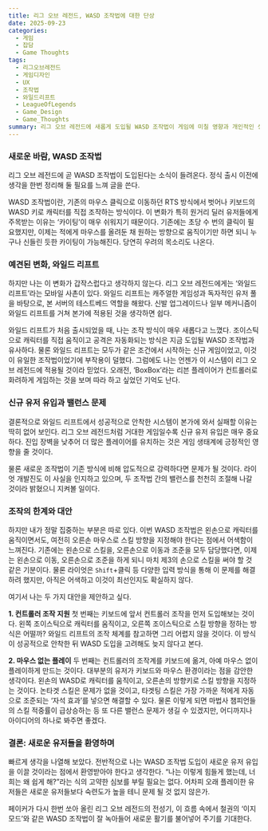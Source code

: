 ```yaml
---
title: 리그 오브 레전드, WASD 조작법에 대한 단상
date: 2025-09-23
categories:
  - 게임
  - 잡담
  - Game Thoughts
tags:
  - 리그오브레전드
  - 게임디자인
  - UX
  - 조작법
  - 와일드리프트
  - LeagueOfLegends
  - Game_Design
  - Game_Thoughts
summary: 리그 오브 레전드에 새롭게 도입될 WASD 조작법이 게임에 미칠 영향과 개인적인 생각을 정리한 글.
---
```


### 새로운 바람, WASD 조작법
리그 오브 레전드에 곧 WASD 조작법이 도입된다는 소식이 들려온다. 정식 출시 이전에 생각을 한번 정리해 둘 필요를 느껴 글을 쓴다.

WASD 조작법이란, 기존의 마우스 클릭으로 이동하던 RTS 방식에서 벗어나 키보드의 WASD 키로 캐릭터를 직접 조작하는 방식이다. 이 변화가 특히 원거리 딜러 유저들에게 주목받는 이유는 ‘카이팅’이 매우 쉬워지기 때문이다. 기존에는 초당 수 번의 클릭이 필요했지만, 이제는 적에게 마우스를 올려둔 채 원하는 방향으로 움직이기만 하면 되니 누구나 신들린 듯한 카이팅이 가능해진다. 당연히 우려의 목소리도 나온다.

### 예견된 변화, 와일드 리프트
하지만 나는 이 변화가 갑작스럽다고 생각하지 않는다. 리그 오브 레전드에게는 ‘와일드 리프트’라는 모바일 사촌이 있다. 와일드 리프트는 캐주얼한 게임성과 독자적인 유저 풀을 바탕으로, 본 서버의 테스트베드 역할을 해왔다. 신발 업그레이드나 일부 메커니즘이 와일드 리프트를 거쳐 본가에 적용된 것을 생각하면 쉽다.

와일드 리프트가 처음 출시되었을 때, 나는 조작 방식이 매우 새롭다고 느꼈다. 조이스틱으로 캐릭터를 직접 움직이고 공격은 자동화되는 방식은 지금 도입될 WASD 조작법과 유사하다. 물론 와일드 리프트는 모두가 같은 조건에서 시작하는 신규 게임이었고, 이것이 유일한 조작법이었기에 부작용이 덜했다. 그럼에도 나는 언젠가 이 시스템이 리그 오브 레전드에 적용될 것이라 믿었다. 오래전, ‘BoxBox’라는 리븐 플레이어가 컨트롤러로 화려하게 게임하는 것을 보며 따라 하고 싶었던 기억도 난다.

### 신규 유저 유입과 밸런스 문제
결론적으로 와일드 리프트에서 성공적으로 안착한 시스템이 본가에 와서 실패할 이유는 딱히 없어 보인다. 리그 오브 레전드처럼 거대한 게임일수록 신규 유저 유입은 매우 중요하다. 진입 장벽을 낮추어 더 많은 플레이어를 유치하는 것은 게임 생태계에 긍정적인 영향을 줄 것이다.

물론 새로운 조작법이 기존 방식에 비해 압도적으로 강력하다면 문제가 될 것이다. 라이엇 개발진도 이 사실을 인지하고 있으며, 두 조작법 간의 밸런스를 천천히 조절해 나갈 것이라 밝혔으니 지켜볼 일이다.

### 조작의 한계와 대안
하지만 내가 정말 집중하는 부분은 따로 있다. 이번 WASD 조작법은 왼손으로 캐릭터를 움직이면서도, 여전히 오른손 마우스로 스킬 방향을 지정해야 한다는 점에서 어색함이 느껴진다. 기존에는 왼손으로 스킬을, 오른손으로 이동과 조준을 모두 담당했다면, 이제는 왼손으로 이동, 오른손으로 조준을 하게 되니 마치 제3의 손으로 스킬을 써야 할 것 같은 기분이다. 물론 라이엇은 `Shift`+클릭 등 다양한 입력 방식을 통해 이 문제를 해결하려 했지만, 아직은 어색하고 이것이 최선인지도 확실하지 않다.

여기서 나는 두 가지 대안을 제안하고 싶다.

**1. 컨트롤러 조작 지원**
첫 번째는 키보드에 앞서 컨트롤러 조작을 먼저 도입해보는 것이다. 왼쪽 조이스틱으로 캐릭터를 움직이고, 오른쪽 조이스틱으로 스킬 방향을 정하는 방식은 어떨까? 와일드 리프트의 조작 체계를 참고하면 그리 어렵지 않을 것이다. 이 방식이 성공적으로 안착한 뒤 WASD 도입을 고려해도 늦지 않다고 본다.

**2. 마우스 없는 플레이**
두 번째는 컨트롤러의 조작계를 키보드에 옮겨, 아예 마우스 없이 플레이하게 만드는 것이다. 대부분의 유저가 키보드와 마우스 환경이라는 점을 감안한 생각이다. 왼손의 WASD로 캐릭터를 움직이고, 오른손의 방향키로 스킬 방향을 지정하는 것이다. 논타겟 스킬은 문제가 없을 것이고, 타겟팅 스킬은 가장 가까운 적에게 자동으로 조준되는 ‘자석 효과’를 넣으면 해결할 수 있다. 물론 이렇게 되면 마법사 챔피언들의 스킬 적중률이 급상승하는 등 또 다른 밸런스 문제가 생길 수 있겠지만, 어디까지나 아이디어의 하나로 봐주면 좋겠다.

### 결론: 새로운 유저들을 환영하며
빠르게 생각을 나열해 보았다. 전반적으로 나는 WASD 조작법 도입이 새로운 유저 유입을 이끌 것이라는 점에서 환영받아야 한다고 생각한다. “나는 이렇게 힘들게 했는데, 너희는 왜 쉽게 해?”라는 식의 고약한 심보를 부릴 필요는 없다. 어차피 오래 플레이한 유저들은 새로운 유저들보다 숙련도가 높을 테니 문제 될 것 없지 않은가.

페이커가 다시 한번 쏘아 올린 리그 오브 레전드의 전성기, 이 흐름 속에서 철권의 ‘이지 모드’와 같은 WASD 조작법이 잘 녹아들어 새로운 활기를 불어넣어 주기를 기대한다.
